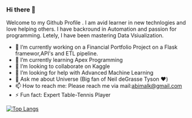 ### Hi there 👋

Welcome to my Github Profile . I am avid learner in new technlogies and love helping others. I have backround in Automation and passion for programming.
Letely, I have been mastering Data Vsiualization.
</br>
- 🔭 I’m currently working on a Financial Portfolio Project on a Flask framewor,API's and ETL pipeline.
- 🌱 I’m currently learning Apex Programming
- 👯 I’m looking to collaborate on Kaggle
- 🤔 I’m looking for help with  Advanced Machine Learning
- 💬 Ask me about Universe (Big fan of Neil deGrasse Tyson :hearts:) 
- 📫 How to reach me: Please reach me via mail:abimalk@gmail.com
- ⚡ Fun fact: Expert Table-Tennis Player

<span>[![Top Langs](https://github-readme-stats.vercel.app/api/top-langs/?username=bimalkprabha&layout=compact&theme=radical)](https://github.com/bimalkprabha/github-readme-stats)

